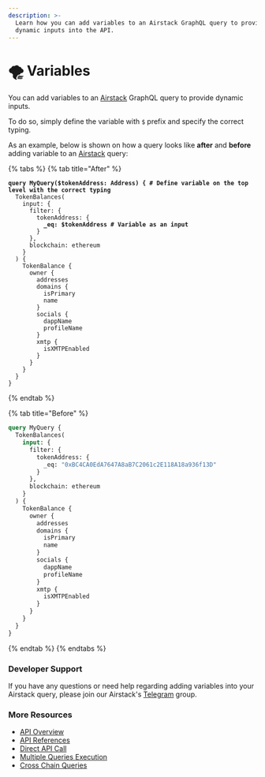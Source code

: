 ```yaml
---
description: >-
  Learn how you can add variables to an Airstack GraphQL query to provide
  dynamic inputs into the API.
---
```


# 🌪 Variables

You can add variables to an [Airstack](https://airstack.xyz) GraphQL query to provide dynamic inputs.

To do so, simply define the variable with `$` prefix and specify the correct typing.

As an example, below is shown on how a query looks like **after** and **before** adding variable to an [Airstack](https://airstack.xyz) query:

{% tabs %}
{% tab title="After" %}
<pre class="language-graphql"><code class="lang-graphql"><strong>query MyQuery($tokenAddress: Address) { # Define variable on the top level with the correct typing
</strong>  TokenBalances(
    input: {
      filter: {
        tokenAddress: {
<strong>          _eq: $tokenAddress # Variable as an input
</strong>        }
      },
      blockchain: ethereum
    }
  ) {
    TokenBalance {
      owner {
        addresses
        domains {
          isPrimary
          name
        }
        socials {
          dappName
          profileName
        }
        xmtp {
          isXMTPEnabled
        }
      }
    }
  }
}
</code></pre>
{% endtab %}

{% tab title="Before" %}
```graphql
query MyQuery {
  TokenBalances(
    input: {
      filter: {
        tokenAddress: {
          _eq: "0xBC4CA0EdA7647A8aB7C2061c2E118A18a936f13D"
        }
      },
      blockchain: ethereum
    }
  ) {
    TokenBalance {
      owner {
        addresses
        domains {
          isPrimary
          name
        }
        socials {
          dappName
          profileName
        }
        xmtp {
          isXMTPEnabled
        }
      }
    }
  }
}
```
{% endtab %}
{% endtabs %}

### Developer Support

If you have any questions or need help regarding adding variables into your Airstack query, please join our Airstack's [Telegram](https://t.me/+1k3c2FR7z51mNDRh) group.

### More Resources

* [API Overview](../../api-references/overview/)
* [API References](../../api-references/api-reference/)
* [Direct API Call](../../get-started/quickstart/direct-api-call.md)
* [Multiple Queries Execution](multiple-queries-execution.md)
* [Cross Chain Queries](cross-chain-queries.md)
